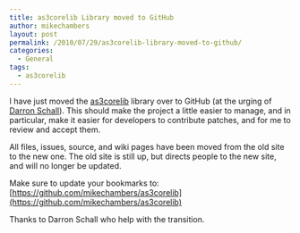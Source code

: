 ```yaml
---
title: as3corelib Library moved to GitHub
author: mikechambers
layout: post
permalink: /2010/07/29/as3corelib-library-moved-to-github/
categories:
  - General
tags:
  - as3corelib
---
```


I have just moved the [as3corelib][1] library over to GitHub (at the urging of [Darron Schall][2]). This should make the project a little easier to manage, and in particular, make it easier for developers to contribute patches, and for me to review and accept them.

All files, issues, source, and wiki pages have been moved from the old site to the new one. The old site is still up, but directs people to the new site, and will no longer be updated.

Make sure to update your bookmarks to:
[https://github.com/mikechambers/as3corelib](https://github.com/mikechambers/as3corelib)

Thanks to Darron Schall who help with the transition.

 [1]: https://github.com/mikechambers/as3corelib
 [2]: http://twitter.com/darronschall/status/19742131674